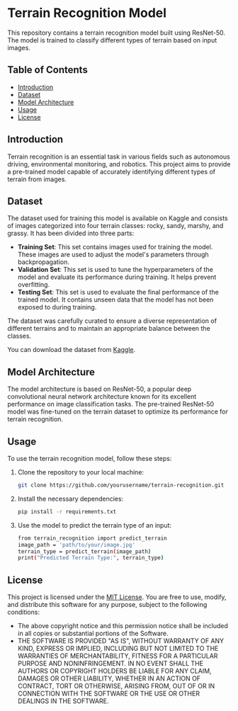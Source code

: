 # Terrain Recognition Model

This repository contains a terrain recognition model built using ResNet-50. The model is trained to classify different types of terrain based on input images.

## Table of Contents

- [Introduction](#introduction)
- [Dataset](#dataset)
- [Model Architecture](#model-architecture)
- [Usage](#usage)
- [License](#license)

## Introduction

Terrain recognition is an essential task in various fields such as autonomous driving, environmental monitoring, and robotics. This project aims to provide a pre-trained model capable of accurately identifying different types of terrain from images.

## Dataset

The dataset used for training this model is available on Kaggle and consists of images categorized into four terrain classes: rocky, sandy, marshy, and grassy. It has been divided into three parts:

- **Training Set**: This set contains images used for training the model. These images are used to adjust the model's parameters through backpropagation.
- **Validation Set**: This set is used to tune the hyperparameters of the model and evaluate its performance during training. It helps prevent overfitting.
- **Testing Set**: This set is used to evaluate the final performance of the trained model. It contains unseen data that the model has not been exposed to during training.

The dataset was carefully curated to ensure a diverse representation of different terrains and to maintain an appropriate balance between the classes.

You can download the dataset from [Kaggle](https://www.kaggle.com/yourusername/terrain-dataset).

## Model Architecture

The model architecture is based on ResNet-50, a popular deep convolutional neural network architecture known for its excellent performance on image classification tasks. The pre-trained ResNet-50 model was fine-tuned on the terrain dataset to optimize its performance for terrain recognition.

## Usage

To use the terrain recognition model, follow these steps:

1. Clone the repository to your local machine:
     ```bash
     git clone https://github.com/yourusername/terrain-recognition.git
2. Install the necessary dependencies:
    ```bash
    pip install -r requirements.txt
3. Use the model to predict the terrain type of an input:
     ```bash
    from terrain_recognition import predict_terrain
    image_path = 'path/to/your/image.jpg'
    terrain_type = predict_terrain(image_path)
    print("Predicted Terrain Type:", terrain_type)

## License

This project is licensed under the [MIT License](LICENSE). You are free to use, modify, and distribute this software for any purpose, subject to the following conditions:

- The above copyright notice and this permission notice shall be included in all copies or substantial portions of the Software.
- THE SOFTWARE IS PROVIDED "AS IS", WITHOUT WARRANTY OF ANY KIND, EXPRESS OR IMPLIED, INCLUDING BUT NOT LIMITED TO THE WARRANTIES OF MERCHANTABILITY, FITNESS FOR A PARTICULAR PURPOSE AND NONINFRINGEMENT. IN NO EVENT SHALL THE AUTHORS OR COPYRIGHT HOLDERS BE LIABLE FOR ANY CLAIM, DAMAGES OR OTHER LIABILITY, WHETHER IN AN ACTION OF CONTRACT, TORT OR OTHERWISE, ARISING FROM, OUT OF OR IN CONNECTION WITH THE SOFTWARE OR THE USE OR OTHER DEALINGS IN THE SOFTWARE.

